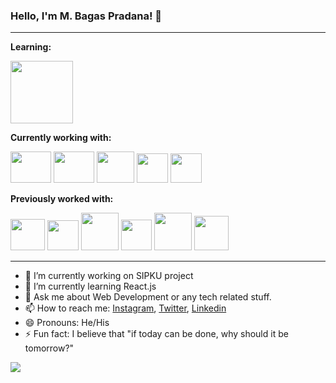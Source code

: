 ### Hello, I'm M. Bagas Pradana! 👋

---

**Learning:**

<a href ="#" title="MERN Stack"><img width="100 px" height = "100 px" src = "https://www.digifutura.com/wp-content/uploads/2019/10/mern-stack-development-img.png" /></a>

**Currently working with:**

<a href="https://jquery.com/" title="Python"><img width="65 px" height ="50px"  src="https://f0.pngfuel.com/png/969/723/functional-programming-in-python-computer-programming-programming-language-python-programming-practice-workshop-program-logo-png-clip-art.png" /></a>
<a href="https://jquery.com/" title="Jquery"><img width="65 px" height ="50px"  src="https://1.bp.blogspot.com/-6AVQDPCAXqM/XxAJbNtiRBI/AAAAAAAAALY/ZATuxCAOMNMoLVRkWpf1LKq9k8nhqW4owCLcBGAsYHQ/s1600/7044135.png" /></a>
<a href="https://mdbootstrap.com/docs/standard/bootstrap-5/" title="Bootstrap 5 Alpha"><img width="60 px" height = "50px"  src="https://camo.githubusercontent.com/0e0adf58c74c6e74bb64ece5d0ef4620f4f46915/68747470733a2f2f76352e676574626f6f7473747261702e636f6d2f646f63732f352e302f6173736574732f6272616e642f626f6f7473747261702d6c6f676f2d736861646f772e706e67" /></a>
<a href="http://es6-features.org/#Constants" title="ECMAScript 6"><img width="50 px" height = "47px"  src="https://miro.medium.com/max/288/0*sukDXFCZxYrpK7he.png" /></a>
<a href="https://nodejs.org/en/" title="Node.js"><img width="50 px" height = "47px"  src="https://upload.wikimedia.org/wikipedia/commons/thumb/d/d9/Node.js_logo.svg/1280px-Node.js_logo.svg.png" /></a>

**Previously worked with:**

<a href="https://getbootstrap.com/" title="Bootstrap 4"><img width="55 px" height = "50px" src="https://i.dlpng.com/static/png/432835_preview.png" /></a>
<a href="https://vuejs.org/" title="Vue"><img width="50 px" height = "48px" src="https://banner2.cleanpng.com/20180718/cbh/kisspng-vue-js-javascript-library-angularjs-react-vue-js-5b4ebe1bc45884.1915769815318871318042.jpg" /></a>
<a href="https://flask.palletsprojects.com/en/1.1.x/" title="Flask"><img width="60 px"  src="https://e7.pngegg.com/pngimages/779/111/png-clipart-flask-python-web-framework-web-application-tutorial-others-miscellaneous-monochrome.png" /></a>
<a href="https://fontawesome.com/v4.7.0" title="fontawesome"><img width="49 px"  src="https://i0.wp.com/blog.fontawesome.com/wp-content/uploads/2019/07/avatar-blue-scale-0.5@2x.png?fit=1%2C1&ssl=1" /></a>
<a href="https://wiki.python.org/moin/PyQt" title="QT5"><img width="60 px"  src="https://banner2.cleanpng.com/20180609/xs/kisspng-qt-creator-qt-quick-the-qt-company-posted-write-5b1b6b4c9e91d6.8202151015285235966495.jpg" /></a>
<a href="https://materializecss.com/getting-started.html" title="Materialize"><img width="55 px"  src="https://library.kissclipart.com/20181120/fzq/kissclipart-materialize-css-clipart-cascading-style-sheets-css-525adfa0ede8318b.jpg"/></a>

---

- 🔭 I’m currently working on SIPKU project 
- 🌱 I’m currently learning React.js
- 💬 Ask me about Web Development or any tech related stuff.
- 📫 How to reach me: [Instagram](https://www.instagram.com/bagaspradana0201), [Twitter](https://twitter.com/bagaspradana05), [Linkedin](https://www.linkedin.com/in/muhammad-bagas-pradana-a12a241a9)
- 😄 Pronouns: He/His
- ⚡ Fun fact: I believe that "if today can be done, why should it be tomorrow?"

<img src="https://github-readme-stats.vercel.app/api?username=bagas050201&&show_icons=true&title_color=ffffff&icon_color=bb2acf&text_color=daf7dc&bg_color=191919">
